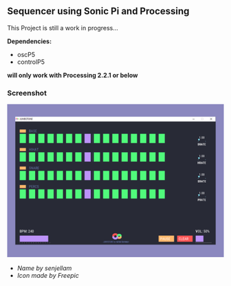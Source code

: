  
## Sequencer using Sonic Pi and Processing
This Project is still a work in progress...


__Dependencies:__
- oscP5
- controlP5

__will only work with Processing 2.2.1 or below__

### Screenshot
![screenshot from the Programm](https://github.com/Brian-Farmer/sequencer/blob/master/jumbotune.jpg?raw=true)






- *Name by senjellam*
- *Icon made by Freepic*
